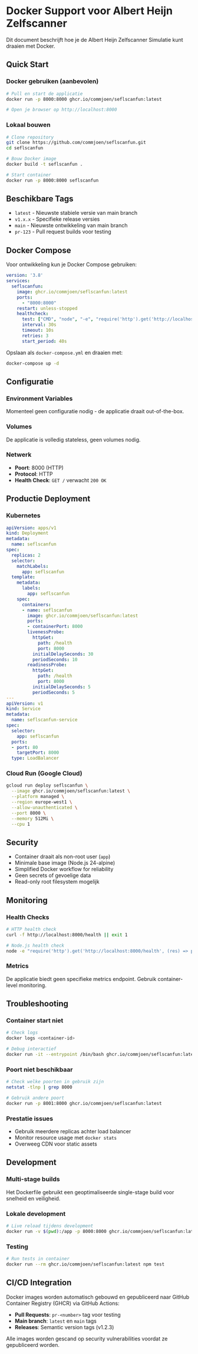 # Docker Support voor Albert Heijn Zelfscanner

Dit document beschrijft hoe je de Albert Heijn Zelfscanner Simulatie kunt draaien met Docker.

## Quick Start

### Docker gebruiken (aanbevolen)
```bash
# Pull en start de applicatie
docker run -p 8000:8000 ghcr.io/commjoen/seflscanfun:latest

# Open je browser op http://localhost:8000
```

### Lokaal bouwen
```bash
# Clone repository
git clone https://github.com/commjoen/seflscanfun.git
cd seflscanfun

# Bouw Docker image
docker build -t seflscanfun .

# Start container
docker run -p 8000:8000 seflscanfun
```

## Beschikbare Tags

- `latest` - Nieuwste stabiele versie van main branch
- `v1.x.x` - Specifieke release versies
- `main` - Nieuwste ontwikkeling van main branch
- `pr-123` - Pull request builds voor testing

## Docker Compose

Voor ontwikkeling kun je Docker Compose gebruiken:

```yaml
version: '3.8'
services:
  seflscanfun:
    image: ghcr.io/commjoen/seflscanfun:latest
    ports:
      - "8000:8000"
    restart: unless-stopped
    healthcheck:
      test: ["CMD", "node", "-e", "require('http').get('http://localhost:8000/health', (res) => process.exit(res.statusCode === 200 ? 0 : 1)).on('error', () => process.exit(1))"]
      interval: 30s
      timeout: 10s
      retries: 3
      start_period: 40s
```

Opslaan als `docker-compose.yml` en draaien met:
```bash
docker-compose up -d
```

## Configuratie

### Environment Variables
Momenteel geen configuratie nodig - de applicatie draait out-of-the-box.

### Volumes
De applicatie is volledig stateless, geen volumes nodig.

### Netwerk
- **Poort**: 8000 (HTTP)
- **Protocol**: HTTP
- **Health Check**: `GET /` verwacht `200 OK`

## Productie Deployment

### Kubernetes
```yaml
apiVersion: apps/v1
kind: Deployment
metadata:
  name: seflscanfun
spec:
  replicas: 2
  selector:
    matchLabels:
      app: seflscanfun
  template:
    metadata:
      labels:
        app: seflscanfun
    spec:
      containers:
      - name: seflscanfun
        image: ghcr.io/commjoen/seflscanfun:latest
        ports:
        - containerPort: 8000
        livenessProbe:
          httpGet:
            path: /health
            port: 8000
          initialDelaySeconds: 30
          periodSeconds: 10
        readinessProbe:
          httpGet:
            path: /health
            port: 8000
          initialDelaySeconds: 5
          periodSeconds: 5
---
apiVersion: v1
kind: Service
metadata:
  name: seflscanfun-service
spec:
  selector:
    app: seflscanfun
  ports:
  - port: 80
    targetPort: 8000
  type: LoadBalancer
```

### Cloud Run (Google Cloud)
```bash
gcloud run deploy seflscanfun \
  --image ghcr.io/commjoen/seflscanfun:latest \
  --platform managed \
  --region europe-west1 \
  --allow-unauthenticated \
  --port 8000 \
  --memory 512Mi \
  --cpu 1
```

## Security

- Container draait als non-root user (`app`)
- Minimale base image (Node.js 24-alpine)
- Simplified Docker workflow for reliability
- Geen secrets of gevoelige data
- Read-only root filesystem mogelijk

## Monitoring

### Health Checks
```bash
# HTTP health check
curl -f http://localhost:8000/health || exit 1

# Node.js health check
node -e "require('http').get('http://localhost:8000/health', (res) => process.exit(res.statusCode === 200 ? 0 : 1)).on('error', () => process.exit(1))"
```

### Metrics
De applicatie biedt geen specifieke metrics endpoint. Gebruik container-level monitoring.

## Troubleshooting

### Container start niet
```bash
# Check logs
docker logs <container-id>

# Debug interactief
docker run -it --entrypoint /bin/bash ghcr.io/commjoen/seflscanfun:latest
```

### Poort niet beschikbaar
```bash
# Check welke poorten in gebruik zijn
netstat -tlnp | grep 8000

# Gebruik andere poort
docker run -p 8001:8000 ghcr.io/commjoen/seflscanfun:latest
```

### Prestatie issues
- Gebruik meerdere replicas achter load balancer
- Monitor resource usage met `docker stats`
- Overweeg CDN voor static assets

## Development

### Multi-stage builds
Het Dockerfile gebruikt een geoptimaliseerde single-stage build voor snelheid en veiligheid.

### Lokale development
```bash
# Live reload tijdens development
docker run -v $(pwd):/app -p 8000:8000 ghcr.io/commjoen/seflscanfun:latest
```

### Testing
```bash
# Run tests in container
docker run --rm ghcr.io/commjoen/seflscanfun:latest npm test
```

## CI/CD Integration

Docker images worden automatisch gebouwd en gepubliceerd naar GitHub Container Registry (GHCR) via GitHub Actions:

- **Pull Requests**: `pr-<number>` tag voor testing
- **Main branch**: `latest` en `main` tags
- **Releases**: Semantic version tags (v1.2.3)

Alle images worden gescand op security vulnerabilities voordat ze gepubliceerd worden.